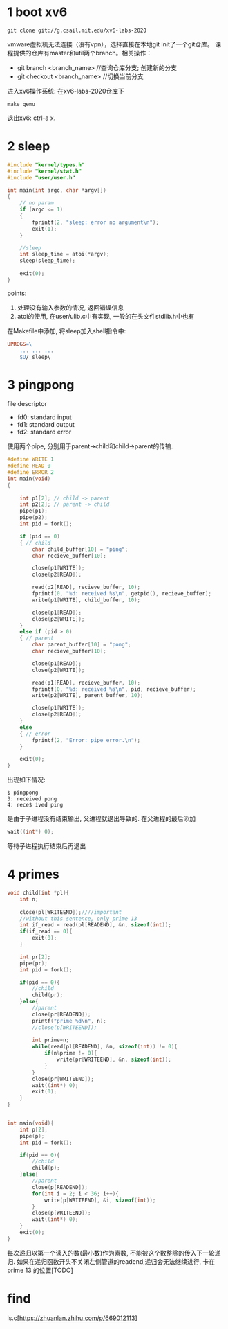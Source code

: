 # 1 boot xv6
```shell
git clone git://g.csail.mit.edu/xv6-labs-2020
```
vmware虚拟机无法连接（没有vpn），选择直接在本地git init了一个git仓库。
课程提供的仓库有master和util两个branch。相关操作：
- git branch <branch_name> //查询仓库分支; 创建新的分支
- git checkout <branch_name> //切换当前分支

进入xv6操作系统: 在xv6-labs-2020仓库下
```shell
make qemu
```
退出xv6: ctrl-a x. 

# 2 sleep


```c
#include "kernel/types.h"
#include "kernel/stat.h"
#include "user/user.h"

int main(int argc, char *argv[])
{
    // no param
    if (argc <= 1)
    {
        fprintf(2, "sleep: error no argument\n");
        exit(1);
    }

    //sleep
    int sleep_time = atoi(*argv);
    sleep(sleep_time);
    
    exit(0);
}
```
points: 
1. 处理没有输入参数的情况, 返回错误信息
2. atoi的使用, 在user/ulib.c中有实现, 一般的在头文件stdlib.h中也有

在Makefile中添加, 将sleep加入shell指令中:
```Makefile
UPROGS=\
	... ... ...
	$U/_sleep\
```

# 3 pingpong
file descriptor 
- fd0: standard input
- fd1: standard output
- fd2: standard error

使用两个pipe, 分别用于parent->child和child->parent的传输.

```C
#define WRITE 1
#define READ 0
#define ERROR 2
int main(void)
{
    
    int p1[2]; // child -> parent
    int p2[2]; // parent -> child
    pipe(p1);
    pipe(p2);
    int pid = fork();

    if (pid == 0)
    { // child
        char child_buffer[10] = "ping";
        char recieve_buffer[10];

        close(p1[WRITE]);
        close(p2[READ]);

        read(p2[READ], recieve_buffer, 10);
        fprintf(0, "%d: received %s\n", getpid(), recieve_buffer);
        write(p1[WRITE], child_buffer, 10);

        close(p1[READ]);
        close(p2[WRITE]);
    }
    else if (pid > 0)
    { // parent
        char parent_buffer[10] = "pong";
        char recieve_buffer[10];

        close(p1[READ]);
        close(p2[WRITE]);

        read(p1[READ], recieve_buffer, 10);
        fprintf(0, "%d: received %s\n", pid, recieve_buffer);
        write(p2[WRITE], parent_buffer, 10);

        close(p1[WRITE]);
        close(p2[READ]);
    }
    else
    { // error
        fprintf(2, "Error: pipe error.\n");
    }

    exit(0);
}
```

出现如下情况:
```shell
$ pingpong
3: received pong
4: rece$ ived ping
```
是由于子进程没有结束输出, 父进程就退出导致的. 在父进程的最后添加
```C
wait((int*) 0);
```
等待子进程执行结束后再退出

# 4 primes

```C
void child(int *pl){
    int n;
    
    close(pl[WRITEEND]);////important
    //without this sentence, only prime 13
    int if_read = read(pl[READEND], &n, sizeof(int));
    if(if_read == 0){
        exit(0);
    }

    int pr[2];
    pipe(pr);
    int pid = fork();

    if(pid == 0){
        //child
        child(pr);
    }else{
        //parent
        close(pr[READEND]);
        printf("prime %d\n", n);
        //close(p[WRITEEND]);
        
        int prime=n;
        while(read(pl[READEND], &n, sizeof(int)) != 0){
            if(n%prime != 0){
                write(pr[WRITEEND], &n, sizeof(int));
            }
        }
        close(pr[WRITEEND]);
        wait((int*) 0);
        exit(0);
    }
}


int main(void){
    int p[2];
    pipe(p);
    int pid = fork();

    if(pid == 0){
        //child
        child(p);
    }else{
        //parent
        close(p[READEND]);
        for(int i = 2; i < 36; i++){
            write(p[WRITEEND], &i, sizeof(int));
        }
        close(p[WRITEEND]);
        wait((int*) 0);
    }
    exit(0);
}
```

每次递归以第一个读入的数(最小数)作为素数, 不能被这个数整除的传入下一轮递归.
如果在递归函数开头不关闭左侧管道的readend,递归会无法继续进行, 卡在prime 13 的位置[TODO]

# find 
ls.c[https://zhuanlan.zhihu.com/p/669012113]
